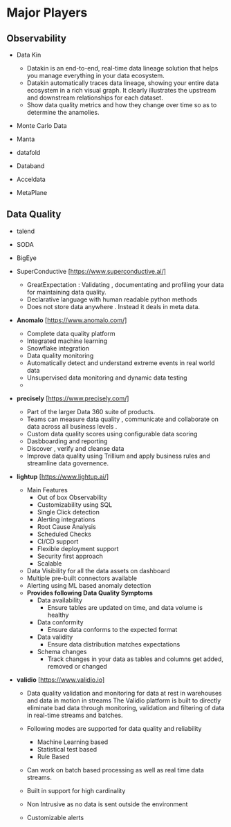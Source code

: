 # Major Players 
## Observability 
- Data Kin
  - Datakin is an end-to-end, real-time data lineage solution that helps you manage everything in your data ecosystem.
  - Datakin automatically traces data lineage, showing your entire data ecosystem in a rich visual graph. It clearly illustrates the upstream and downstream relationships for each dataset.
  - Show data quality metrics and how they change over time so as to determine the anamolies.
  
- Monte Carlo Data
- Manta
- datafold 
- Databand 
- Acceldata
- MetaPlane

## Data Quality
- talend
- SODA
- BigEye
- SuperConductive [https://www.superconductive.ai/]
  - GreatExpectation : Validating , documentating and profiling your data for maintaining data quality.
  - Declarative language with human readable python methods
  - Does not store data anywhere . Instead it deals in meta data.
- **Anomalo** [https://www.anomalo.com/]
  - Complete data quality platform
  - Integrated machine learning 
  - Snowflake integration
  - Data quality monitoring 
  - Automatically detect and understand extreme events in real world data
  - Unsupervised data monitoring and dynamic data testing
  - 
- **precisely** [https://www.precisely.com/]
  - Part of the larger Data 360 suite of products.
  - Teams can measure data quality , communicate and collaborate on data across all business levels .
  - Custom data quality scores using configurable data scoring 
  - Dasbboarding and reporting 
  - Discover , verify and cleanse data 
  - Improve data quality using Trillium and apply business rules and streamline data governence.


- **lightup** [https://www.lightup.ai/]
  - Main Features 
    - Out of box Observability
    - Customizability using SQL
    - Single Click detection
    - Alerting integrations 
    - Root Cause Analysis 
    - Scheduled Checks 
    - CI/CD support 
    - Flexible deployment support 
    - Security first approach
    - Scalable
  - Data Visibility for all the data assets on dashboard
  - Multiple pre-built connectors available
  - Alerting using ML based anomaly detection
  - **Provides following Data Quality Symptoms**
    - Data availability
      - Ensure tables are updated on time, and data volume is healthy
    - Data conformity
      - Ensure data conforms to the expected format
    - Data validity
      - Ensure data distribution matches expectations
    - Schema changes
      - Track changes in your data as tables and columns get added, removed or changed
- **validio** [https://www.validio.io] 
  - Data quality validation and monitoring for data at rest in warehouses and data in motion in streams
The Validio platform is built to directly eliminate bad data through monitoring, validation and filtering of data in real-time streams and batches.
  - Following modes are supported for data quality and reliability
    - Machine Learning based 
    - Statistical test based 
    - Rule Based 

  - Can work on batch based processing as well as real time data streams.
  - Built in support for high cardinality
  - Non Intrusive as no data is sent outside the environment
  - Customizable alerts

